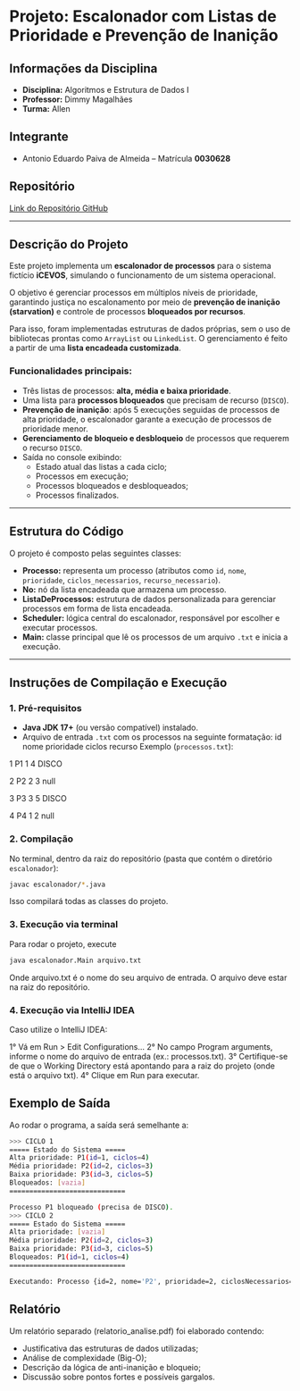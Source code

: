 # Projeto: Escalonador com Listas de Prioridade e Prevenção de Inanição

## Informações da Disciplina
- **Disciplina:** Algoritmos e Estrutura de Dados I  
- **Professor:** Dimmy Magalhães  
- **Turma:** Allen  

## Integrante
- Antonio Eduardo Paiva de Almeida – Matrícula **0030628**

## Repositório
[Link do Repositório GitHub](https://github.com/Antoni0Paiva/Escalonador-De-Processos.git)  

---

## Descrição do Projeto
Este projeto implementa um **escalonador de processos** para o sistema fictício **iCEVOS**, simulando o funcionamento de um sistema operacional.  

O objetivo é gerenciar processos em múltiplos níveis de prioridade, garantindo justiça no escalonamento por meio de **prevenção de inanição (starvation)** e controle de processos **bloqueados por recursos**.  

Para isso, foram implementadas estruturas de dados próprias, sem o uso de bibliotecas prontas como `ArrayList` ou `LinkedList`. O gerenciamento é feito a partir de uma **lista encadeada customizada**.

### Funcionalidades principais:
- Três listas de processos: **alta, média e baixa prioridade**.
- Uma lista para **processos bloqueados** que precisam de recurso (`DISCO`).
- **Prevenção de inanição**: após 5 execuções seguidas de processos de alta prioridade, o escalonador garante a execução de processos de prioridade menor.
- **Gerenciamento de bloqueio e desbloqueio** de processos que requerem o recurso `DISCO`.
- Saída no console exibindo:
  - Estado atual das listas a cada ciclo;
  - Processos em execução;
  - Processos bloqueados e desbloqueados;
  - Processos finalizados.

---

## Estrutura do Código
O projeto é composto pelas seguintes classes:
- **Processo:** representa um processo (atributos como `id`, `nome`, `prioridade`, `ciclos_necessarios`, `recurso_necessario`).  
- **No:** nó da lista encadeada que armazena um processo.  
- **ListaDeProcessos:** estrutura de dados personalizada para gerenciar processos em forma de lista encadeada.  
- **Scheduler:** lógica central do escalonador, responsável por escolher e executar processos.  
- **Main:** classe principal que lê os processos de um arquivo `.txt` e inicia a execução.  

---

## Instruções de Compilação e Execução

### 1. Pré-requisitos
- **Java JDK 17+** (ou versão compatível) instalado.  
- Arquivo de entrada `.txt` com os processos na seguinte formatação:
id nome prioridade ciclos recurso
Exemplo (`processos.txt`):

1 P1 1 4 DISCO

2 P2 2 3 null

3 P3 3 5 DISCO

4 P4 1 2 null

  
  ### 2. Compilação
No terminal, dentro da raiz do repositório (pasta que contém o diretório `escalonador`):

```bash
javac escalonador/*.java
```
Isso compilará todas as classes do projeto.

### 3. Execução via terminal
Para rodar o projeto, execute
```bash
java escalonador.Main arquivo.txt
```
Onde arquivo.txt é o nome do seu arquivo de entrada.
O arquivo deve estar na raiz do repositório.

### 4. Execução via IntelliJ IDEA
Caso utilize o IntelliJ IDEA:

1° Vá em Run > Edit Configurations...
2° No campo Program arguments, informe o nome do arquivo de entrada (ex.: processos.txt).
3° Certifique-se de que o Working Directory está apontando para a raiz do projeto (onde está o arquivo txt).
4° Clique em Run para executar.

## Exemplo de Saída
Ao rodar o programa, a saída será semelhante a:
```bash
>>> CICLO 1
===== Estado do Sistema =====
Alta prioridade: P1(id=1, ciclos=4)
Média prioridade: P2(id=2, ciclos=3)
Baixa prioridade: P3(id=3, ciclos=5)
Bloqueados: [vazia]
=============================

Processo P1 bloqueado (precisa de DISCO).
>>> CICLO 2
===== Estado do Sistema =====
Alta prioridade: [vazia]
Média prioridade: P2(id=2, ciclos=3)
Baixa prioridade: P3(id=3, ciclos=5)
Bloqueados: P1(id=1, ciclos=4)
=============================

Executando: Processo {id=2, nome='P2', prioridade=2, ciclosNecessarios=2, recursoNecessario='null'}
```

## Relatório
Um relatório separado (relatorio_analise.pdf) foi elaborado contendo:
- Justificativa das estruturas de dados utilizadas;
- Análise de complexidade (Big-O);
- Descrição da lógica de anti-inanição e bloqueio;
- Discussão sobre pontos fortes e possíveis gargalos.
